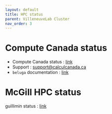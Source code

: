 ```yaml
---
layout: default
title: HPC status
parent: VilleneuveLab Cluster
nav_order: 3
---
```


# Compute Canada status

- Compute Canada status : [link][CC-status]
- Support : [support@calculcanada.ca](mailto:support@calculcanada.ca)
- `beluga` documentation : [link][CC-doc]

# McGill HPC status

guillimin status : [link][mcgillHPC-status]

[CC-status]: https://status.computecanada.ca/
[CC-doc]: https://docs.computecanada.ca
[mcgillHPC-status]: http://www.hpc.mcgill.ca/index.php/guillimin-status
